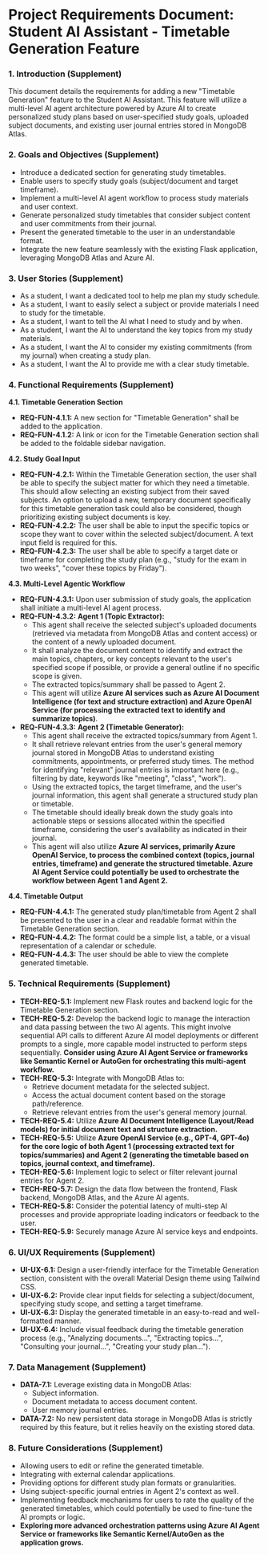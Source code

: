 # Project Requirements Document: Student AI Assistant - Timetable Generation Feature

### 1. Introduction (Supplement)

This document details the requirements for adding a new "Timetable Generation" feature to the Student AI Assistant. This feature will utilize a multi-level AI agent architecture powered by Azure AI to create personalized study plans based on user-specified study goals, uploaded subject documents, and existing user journal entries stored in MongoDB Atlas.

### 2. Goals and Objectives (Supplement)

* Introduce a dedicated section for generating study timetables.
* Enable users to specify study goals (subject/document and target timeframe).
* Implement a multi-level AI agent workflow to process study materials and user context.
* Generate personalized study timetables that consider subject content and user commitments from their journal.
* Present the generated timetable to the user in an understandable format.
* Integrate the new feature seamlessly with the existing Flask application, leveraging MongoDB Atlas and Azure AI.

### 3. User Stories (Supplement)

* As a student, I want a dedicated tool to help me plan my study schedule.
* As a student, I want to easily select a subject or provide materials I need to study for the timetable.
* As a student, I want to tell the AI what I need to study and by when.
* As a student, I want the AI to understand the key topics from my study materials.
* As a student, I want the AI to consider my existing commitments (from my journal) when creating a study plan.
* As a student, I want the AI to provide me with a clear study timetable.

### 4. Functional Requirements (Supplement)

**4.1. Timetable Generation Section**

* **REQ-FUN-4.1.1:** A new section for "Timetable Generation" shall be added to the application.
* **REQ-FUN-4.1.2:** A link or icon for the Timetable Generation section shall be added to the foldable sidebar navigation.

**4.2. Study Goal Input**

* **REQ-FUN-4.2.1:** Within the Timetable Generation section, the user shall be able to specify the subject matter for which they need a timetable. This should allow selecting an existing subject from their saved subjects. An option to upload a new, temporary document specifically for this timetable generation task could also be considered, though prioritizing existing subject documents is key.
* **REQ-FUN-4.2.2:** The user shall be able to input the specific topics or scope they want to cover within the selected subject/document. A text input field is required for this.
* **REQ-FUN-4.2.3:** The user shall be able to specify a target date or timeframe for completing the study plan (e.g., "study for the exam in two weeks", "cover these topics by Friday").

**4.3. Multi-Level Agentic Workflow**

* **REQ-FUN-4.3.1:** Upon user submission of study goals, the application shall initiate a multi-level AI agent process.
* **REQ-FUN-4.3.2:** **Agent 1 (Topic Extractor):**
    * This agent shall receive the selected subject's uploaded documents (retrieved via metadata from MongoDB Atlas and content access) or the content of a newly uploaded document.
    * It shall analyze the document content to identify and extract the main topics, chapters, or key concepts relevant to the user's specified scope if possible, or provide a general outline if no specific scope is given.
    * The extracted topics/summary shall be passed to Agent 2.
    * This agent will utilize **Azure AI services such as Azure AI Document Intelligence (for text and structure extraction) and Azure OpenAI Service (for processing the extracted text to identify and summarize topics)**.
* **REQ-FUN-4.3.3:** **Agent 2 (Timetable Generator):**
    * This agent shall receive the extracted topics/summary from Agent 1.
    * It shall retrieve relevant entries from the user's general memory journal stored in MongoDB Atlas to understand existing commitments, appointments, or preferred study times. The method for identifying "relevant" journal entries is important here (e.g., filtering by date, keywords like "meeting", "class", "work").
    * Using the extracted topics, the target timeframe, and the user's journal information, this agent shall generate a structured study plan or timetable.
    * The timetable should ideally break down the study goals into actionable steps or sessions allocated within the specified timeframe, considering the user's availability as indicated in their journal.
    * This agent will also utilize **Azure AI services, primarily Azure OpenAI Service, to process the combined context (topics, journal entries, timeframe) and generate the structured timetable. Azure AI Agent Service could potentially be used to orchestrate the workflow between Agent 1 and Agent 2.**

**4.4. Timetable Output**

* **REQ-FUN-4.4.1:** The generated study plan/timetable from Agent 2 shall be presented to the user in a clear and readable format within the Timetable Generation section.
* **REQ-FUN-4.4.2:** The format could be a simple list, a table, or a visual representation of a calendar or schedule.
* **REQ-FUN-4.4.3:** The user should be able to view the complete generated timetable.

### 5. Technical Requirements (Supplement)

* **TECH-REQ-5.1:** Implement new Flask routes and backend logic for the Timetable Generation section.
* **TECH-REQ-5.2:** Develop the backend logic to manage the interaction and data passing between the two AI agents. This might involve sequential API calls to different Azure AI model deployments or different prompts to a single, more capable model instructed to perform steps sequentially. **Consider using Azure AI Agent Service or frameworks like Semantic Kernel or AutoGen for orchestrating this multi-agent workflow.**
* **TECH-REQ-5.3:** Integrate with MongoDB Atlas to:
    * Retrieve document metadata for the selected subject.
    * Access the actual document content based on the storage path/reference.
    * Retrieve relevant entries from the user's general memory journal.
* **TECH-REQ-5.4:** Utilize **Azure AI Document Intelligence (Layout/Read models) for initial document text and structure extraction.**
* **TECH-REQ-5.5:** Utilize **Azure OpenAI Service (e.g., GPT-4, GPT-4o) for the core logic of both Agent 1 (processing extracted text for topics/summaries) and Agent 2 (generating the timetable based on topics, journal context, and timeframe).**
* **TECH-REQ-5.6:** Implement logic to select or filter relevant journal entries for Agent 2.
* **TECH-REQ-5.7:** Design the data flow between the frontend, Flask backend, MongoDB Atlas, and the Azure AI agents.
* **TECH-REQ-5.8:** Consider the potential latency of multi-step AI processes and provide appropriate loading indicators or feedback to the user.
* **TECH-REQ-5.9:** Securely manage Azure AI service keys and endpoints.

### 6. UI/UX Requirements (Supplement)

* **UI-UX-6.1:** Design a user-friendly interface for the Timetable Generation section, consistent with the overall Material Design theme using Tailwind CSS.
* **UI-UX-6.2:** Provide clear input fields for selecting a subject/document, specifying study scope, and setting a target timeframe.
* **UI-UX-6.3:** Display the generated timetable in an easy-to-read and well-formatted manner.
* **UI-UX-6.4:** Include visual feedback during the timetable generation process (e.g., "Analyzing documents...", "Extracting topics...", "Consulting your journal...", "Creating your study plan...").

### 7. Data Management (Supplement)

* **DATA-7.1:** Leverage existing data in MongoDB Atlas:
    * Subject information.
    * Document metadata to access document content.
    * User memory journal entries.
* **DATA-7.2:** No new persistent data storage in MongoDB Atlas is strictly required by this feature, but it relies heavily on the existing stored data.

### 8. Future Considerations (Supplement)

* Allowing users to edit or refine the generated timetable.
* Integrating with external calendar applications.
* Providing options for different study plan formats or granularities.
* Using subject-specific journal entries in Agent 2's context as well.
* Implementing feedback mechanisms for users to rate the quality of the generated timetables, which could potentially be used to fine-tune the AI prompts or logic.
* **Exploring more advanced orchestration patterns using Azure AI Agent Service or frameworks like Semantic Kernel/AutoGen as the application grows.**